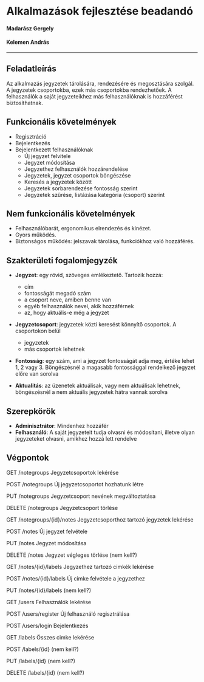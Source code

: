 ﻿# Alkalmazások fejlesztése beadandó


#### Madarász Gergely
#### Kelemen András
***

## Feladatleírás
Az alkalmazás jegyzetek tárolására, rendezésére és megosztására szolgál. A jegyzetek csoportokba,
ezek más csoportokba rendezhetőek. A felhasználók a saját jegyzeteikhez más felhasználóknak 
is hozzáférést biztosíthatnak.

## Funkcionális követelmények
* Regisztráció
* Bejelentkezés
* Bejelentkezett felhasználóknak
	- Új jegyzet felvitele
	- Jegyzet módosítása
	- Jegyzethez felhasználók hozzárendelése
	- Jegyzetek, jegyzet csoportok böngészése
	- Keresés a jegyzetek között 
	- Jegyzetek sorbarendezése fontosság szerint
	- Jegyzetek szűrése, listázása kategória (csoport) szerint

## Nem funkcionális követelmények
* Felhasználóbarát, ergonomikus elrendezés és kinézet.
* Gyors működés.
* Biztonságos működés: jelszavak tárolása, funkciókhoz való hozzáférés.

## Szakterületi fogalomjegyzék
* **Jegyzet**: egy rövid, szöveges emlékeztető. Tartozik hozzá: 
	- cím
	- fontosságát megadó szám 
	- a csoport neve, amiben benne van 
	- egyéb felhasználók nevei, akik hozzáférnek
	- az, hogy aktuális-e még a jegyzet

* **Jegyzetcsoport**: jegyzetek közti keresést könnyítő csoportok. A csoportokon belül 
	- jegyzetek
	- más csoportok lehetnek

* **Fontosság**: egy szám, ami a jegyzet fontosságát adja meg, értéke lehet 1, 2 vagy 3. Böngészésnél
a magasabb fontossággal rendelkező jegyzet előre van sorolva 

* **Aktualitás**: az üzenetek aktuálisak, vagy nem aktuálisak lehetnek, böngészésnél a nem aktuális 
jegyzetek hátra vannak sorolva

## Szerepkörök
* **Adminisztrátor**: Mindenhez hozzáfér
* **Felhasználó**: A saját jegyzeteit tudja olvasni és módosítani, illetve olyan jegyzeteket olvasni, 
amikhez hozzá lett rendelve


## Végpontok

GET /notegroups Jegyzetcsoportok lekérése

POST /notegroups Új jegyzetcsoportot hozhatunk létre
		
PUT /notegroups Jegyzetcsoport nevének megváltoztatása

DELETE /notegroups Jegyzetcsoport törlése


GET /notegroups/{id}/notes Jegyzetcsoporthoz tartozó jegyzetek lekérése



POST /notes Új jegyzet felvétele

PUT /notes Jegyzet módosítása

DELETE /notes Jegyzet végleges törlése (nem kell?)

GET /notes/{id}/labels Jegyzethez tartozó cimkék lekérése

POST /notes/{id}/labels Új cimke felvétele a jegyzethez

PUT /notes/{id}/labels (nem kell?)



GET /users Felhasználók lekérése

POST /users/register Új felhasználó regisztrálása

POST /users/login Bejelentkezés



GET /labels Összes cimke lekérése

POST /labels/{id} (nem kell?)

PUT /labels/{id} (nem kell?)

DELETE /labels/{id} (nem kell?)

